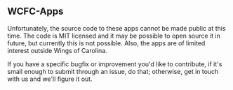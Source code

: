 ## WCFC-Apps

Unfortunately, the source code to these apps cannot be made public at this time.  The code is MIT licensed and
it may be possible to open source it in future, but currently this is not possible.  Also, the apps are of limited
interest outside Wings of Carolina.

If you have a specific bugfix or improvement you'd like to contribute, if it's small enough to submit through an
issue, do that; otherwise, get in touch with us and we'll figure it out.

